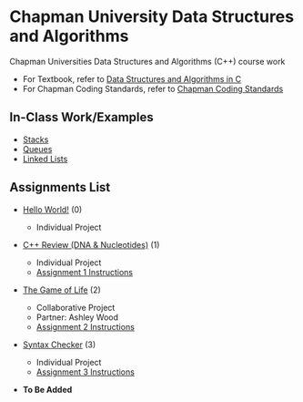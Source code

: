 # Chapman University Data Structures and Algorithms
Chapman Universities Data Structures and Algorithms (C++) course work

- For Textbook, refer to [Data Structures and Algorithms in C](data-structures-and-algorithms-in-c.pdf)
- For Chapman Coding Standards, refer to [Chapman Coding Standards](ChapmanCodingStandards.pdf)

## In-Class Work/Examples
- [Stacks](In-Class/Stacks/)
- [Queues](In-Class/Queues/)
- [Linked Lists](In-Class/LinkedLists/)

## Assignments List
- [Hello World!](Assignment0/) (0)
	- Individual Project

- [C++ Review (DNA & Nucleotides)](Assignment1/) (1)
	- Individual Project
	- [Assignment 1 Instructions](Assignment1/assign1spec.pdf)

- [The Game of Life](Assignment2/) (2)
	- Collaborative Project
	- Partner: Ashley Wood
	- [Assignment 2 Instructions](Assignment2/assign2_Life.pdf)

- [Syntax Checker](Assignment3/) (3)
	- Individual Project
	- [Assignment 3 Instructions](Assignment3/assign3.pdf)

- **To Be Added**
